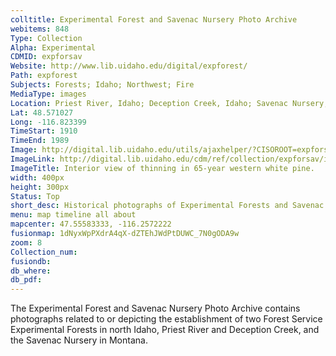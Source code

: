 ```yaml
---
colltitle: Experimental Forest and Savenac Nursery Photo Archive
webitems: 848
Type: Collection
Alpha: Experimental
CDMID: expforsav
Website: http://www.lib.uidaho.edu/digital/expforest/
Path: expforest
Subjects: Forests; Idaho; Northwest; Fire
MediaType: images
Location: Priest River, Idaho; Deception Creek, Idaho; Savenac Nursery, Montana
Lat: 48.571027
Long: -116.823399
TimeStart: 1910
TimeEnd: 1989
Image: http://digital.lib.uidaho.edu/utils/ajaxhelper/?CISOROOT=expforsav&CISOPTR=232&action=2&DMSCALE=20&DMWIDTH=481&DMHEIGHT=361&DMX=0&DMY=0&DMTEXT=&DMROTATE=0
ImageLink: http://digital.lib.uidaho.edu/cdm/ref/collection/expforsav/id/232
ImageTitle: Interior view of thinning in 65-year western white pine.
width: 400px
height: 300px
Status: Top
short_desc: Historical photographs of Experimental Forests and Savenac Nursery in Northern Idaho and Northwestern Montana, 1910 - 1989
menu: map timeline all about
mapcenter: 47.55583333, -116.2572222
fusionmap: 1dNyxWpPXdrA4qX-dZTEhJWdPtDUWC_7N0gODA9w
zoom: 8
Collection_num: 
fusiondb: 
db_where: 
db_pdf: 
---
```

The Experimental Forest and Savenac Nursery Photo Archive contains photographs related to or depicting the establishment of two Forest Service Experimental Forests in north Idaho, Priest River and Deception Creek, and the Savenac Nursery in Montana.